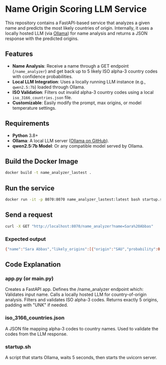 # Name Origin Scoring LLM Service

This repository contains a FastAPI-based service that analyzes a given name and predicts the most likely countries of origin. Internally, it uses a locally hosted LLM (via [Ollama](https://github.com/jmorganca/ollama)) for name analysis and returns a JSON response with the predicted origins.

## Features

- **Name Analysis**: Receive a name through a GET endpoint (`/name_analyzer`) and get back up to 5 likely ISO alpha-3 country codes with confidence probabilities.
- **Local LLM Integration**: Uses a locally running LLM instance (e.g., `qwen2.5:7b`) loaded through Ollama.
- **ISO Validation**: Filters out invalid alpha-3 country codes using a local `iso_3166_countries.json` file.
- **Customizable**: Easily modify the prompt, max origins, or model temperature settings.

## Requirements

- **Python** 3.8+  
- **Ollama**: A local LLM server ([Ollama on GitHub](https://github.com/jmorganca/ollama)).
- **qwen2.5:7b Model**: Or any compatible model served by Ollama.

## Build the Docker Image
```bash
docker build -t name_analyzer_lastest .
```

## Run the service
```bash
docker run -it -p 8070:8070 name_analyzer_lastest:latest bash startup.sh
```

## Send a request
```bash
curl -X GET "http://localhost:8070/name_analyzer?name=Sara%20Abbas"
```

### Expected output
```bash
{"name":"Sara Abbas","likely_origins":[{"origin":"SAU","probability":0.45},{"origin":"IRQ","probability":0.25},{"origin":"PAK","probability":0.15},{"origin":"JOR","probability":0.1},{"origin":"BHR","probability":0.05}]}

```


## Code Explanation
### app.py (or main.py)

Creates a FastAPI app.
Defines the /name_analyzer endpoint which:
Validates input name.
Calls a locally hosted LLM for country-of-origin analysis.
Filters and validates ISO alpha-3 codes.
Returns exactly 5 origins, padding with "UNK" if needed.

### iso_3166_countries.json

A JSON file mapping alpha-3 codes to country names. Used to validate the codes from the LLM response.

### startup.sh

A script that starts Ollama, waits 5 seconds, then starts the uvicorn server.
